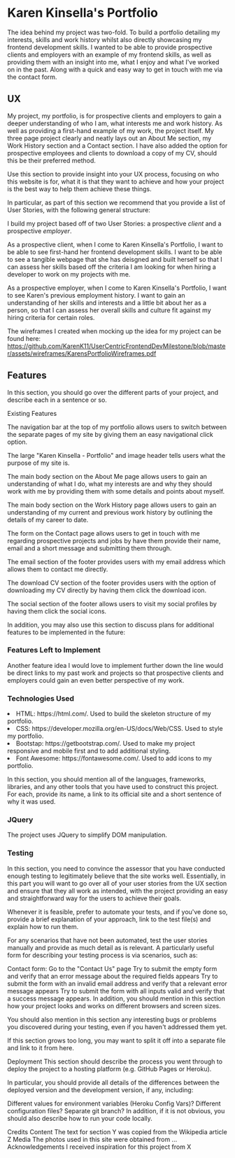 <h1>Karen Kinsella's Portfolio</h1>

The idea behind my project was two-fold. To build a portfolio detailing my interests, skills and work history whilst also directly showcasing my frontend development skills. I wanted to be able to provide prospective clients and employers with an example of my frontend skills, as well as providing them with an insight into me, what I enjoy and what I've worked on in the past. Along with a quick and easy way to get in touch with me via the contact form. 

<h2>UX</h2>

My project, my portfolio, is for prospective clients and employers to gain a deeper understanding of who I am, what interests me and work history. As well as providing a first-hand example of my work, the project itself. My three page project clearly and neatly lays out an About Me section, my Work History section and a Contact section. I have also added the option for prospective employees and clients to download a copy of my CV, should this be their preferred method. 

Use this section to provide insight into your UX process, focusing on who this website is for, what it is that they want to achieve and how your project is the best way to help them achieve these things.

In particular, as part of this section we recommend that you provide a list of User Stories, with the following general structure:

I build my project based off of two User Stories: a prospective _client_ and a prospective _employer_. 

As a prospective client, when I come to Karen Kinsella's Portfolio, I want to be able to see first-hand her frontend development skills. I want to be able to see a tangible webpage that she has deisgned and built herself so that I can assess her skills based off the criteria I am looking for when hiring a developer to work on my projects with me.

As a prospective employer, when I come to Karen Kinsella's Portfolio, I want to see Karen's previous employment history. I want to gain an understanding of her skills and interests and a little bit about her as a person, so that I can assess her overall skills and culture fit against my hiring criteria for certain roles. 

The wireframes I created when mocking up the idea for my project can be found here: https://github.com/KarenK11/UserCentricFrontendDevMilestone/blob/master/assets/wireframes/KarensPortfolioWireframes.pdf

<h2>Features</h2>
In this section, you should go over the different parts of your project, and describe each in a sentence or so.

Existing Features

The navigation bar at the top of my portfolio allows users to switch between the separate pages of my site by giving them an easy navigational click option.

The large "Karen Kinsella - Portfolio" and image header tells users what the purpose of my site is. 

The main body section on the About Me page allows users to gain an understanding of what I do, what my interests are and why they should work with me by providing them with some details and points about myself. 

The main body section on the Work History page allows users to gain an understanding of my current and previous work history by outlining the details of my career to date.

The form on the Contact page allows users to get in touch with me regarding prospective projects and jobs by have them provide their name, email and a short message and submitting them through.

The email section of the footer provides users with my email address which allows them to contact me directly.

The download CV section of the footer provides users with the option of downloading my CV directly by having them click the download icon.

The social section of the footer allows users to visit my social profiles by having them click the social icons. 

In addition, you may also use this section to discuss plans for additional features to be implemented in the future:

<h3>Features Left to Implement</h3>
Another feature idea I would love to implement further down the line would be direct links to my past work and projects so that prospective clients and employers could gain an even better perspective of my work.
  
<h3>Technologies Used</h3>
<li>HTML: https://html.com/. Used to build the skeleton structure of my portfolio.</li>
<li>CSS: https://developer.mozilla.org/en-US/docs/Web/CSS. Used to style my portfolio.</li>
<li>Bootstap: https://getbootstrap.com/. Used to make my project responsive and mobile first and to add additional styling.</li> 
<li>Font Awesome: https://fontawesome.com/. Used to add icons to my portfolio.</li>

In this section, you should mention all of the languages, frameworks, libraries, and any other tools that you have used to construct this project. For each, provide its name, a link to its official site and a short sentence of why it was used.

<h3>JQuery</h3>
The project uses JQuery to simplify DOM manipulation.

<h3>Testing</h3>
In this section, you need to convince the assessor that you have conducted enough testing to legitimately believe that the site works well. Essentially, in this part you will want to go over all of your user stories from the UX section and ensure that they all work as intended, with the project providing an easy and straightforward way for the users to achieve their goals.

Whenever it is feasible, prefer to automate your tests, and if you've done so, provide a brief explanation of your approach, link to the test file(s) and explain how to run them.

For any scenarios that have not been automated, test the user stories manually and provide as much detail as is relevant. A particularly useful form for describing your testing process is via scenarios, such as:

Contact form:
Go to the "Contact Us" page
Try to submit the empty form and verify that an error message about the required fields appears
Try to submit the form with an invalid email address and verify that a relevant error message appears
Try to submit the form with all inputs valid and verify that a success message appears.
In addition, you should mention in this section how your project looks and works on different browsers and screen sizes.

You should also mention in this section any interesting bugs or problems you discovered during your testing, even if you haven't addressed them yet.

If this section grows too long, you may want to split it off into a separate file and link to it from here.

Deployment
This section should describe the process you went through to deploy the project to a hosting platform (e.g. GitHub Pages or Heroku).

In particular, you should provide all details of the differences between the deployed version and the development version, if any, including:

Different values for environment variables (Heroku Config Vars)?
Different configuration files?
Separate git branch?
In addition, if it is not obvious, you should also describe how to run your code locally.

Credits
Content
The text for section Y was copied from the Wikipedia article Z
Media
The photos used in this site were obtained from ...
Acknowledgements
I received inspiration for this project from X
